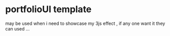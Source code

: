 # portfolioUI template
may be used when i need to showcase my 3js effect , if any one want it they can used
...
